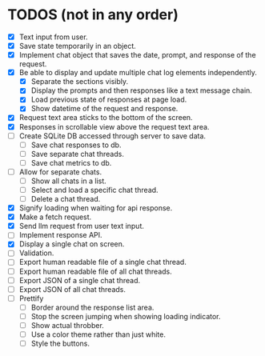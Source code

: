 # TODOS (not in any order)
- [x] Text input from user.
- [x] Save state temporarily in an object.
- [x] Implement chat object that saves the date, prompt, and response of the request.
- [x] Be able to display and update multiple chat log elements independently.
  - [x] Separate the sections visibly.
  - [x] Display the prompts and then responses like a text message chain.
  - [x] Load previous state of responses at page load.
  - [x] Show datetime of the request and response.
- [x] Request text area sticks to the bottom of the screen.
- [x] Responses in scrollable view above the request text area.
- [ ] Create SQLite DB accessed through server to save data.
  - [ ] Save chat responses to db.
  - [ ] Save separate chat threads.
  - [ ] Save chat metrics to db.
- [ ] Allow for separate chats.
  - [ ] Show all chats in a list.
  - [ ] Select and load a specific chat thread.
  - [ ] Delete a chat thread.
- [x] Signify loading when waiting for api response.
- [x] Make a fetch request.
- [x] Send llm request from user text input.
- [ ] Implement response API.
- [x] Display a single chat on screen.
- [ ] Validation.
- [ ] Export human readable file of a single chat thread.
- [ ] Export human readable file of all chat threads.
- [ ] Export JSON of a single chat thread.
- [ ] Export JSON of all chat threads.
- [ ] Prettify
  - [ ] Border around the response list area.
  - [ ] Stop the screen jumping when showing loading indicator.
  - [ ] Show actual throbber.
  - [ ] Use a color theme rather than just white.
  - [ ] Style the buttons.